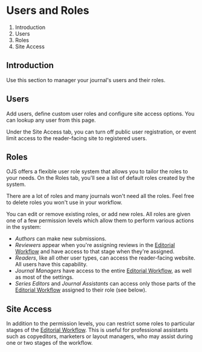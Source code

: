 # Users and Roles

1. Introduction
2. Users
3. Roles
4. Site Access

## Introduction

Use this section to manager your journal's users and their roles.

## <a name="users-users"></a> Users
Add users, define custom user roles and configure site access options. You can lookup any user from this page.

Under the Site Access tab, you can turn off public user registration, or event limit access to the reader-facing site to registered users.

## <a name="users-roles"></a> Roles

OJS offers a flexible user role system that allows you to tailor the roles to your needs. On the Roles tab, you'll see a list of default roles created by the system.

There are a lot of roles and many journals won't need all the roles. Feel free to delete roles you won't use in your workflow.

You can edit or remove existing roles, or add new roles. All roles are given one of a few permission levels which allow them to perform various actions in the system:

- *Authors* can make new submissions.
- *Reviewers* appear when you're assigning reviews in the [Editorial Workflow](editorial-workflow.md) and have access to that stage when they're assigned.
- *Readers*, like all other user types, can access the reader-facing website. All users have this capability.
- *Journal Managers* have access to the entire [Editorial Workflow](editorial-workflow.md), as well as most of the settings.
- *Series Editors* and *Journal Assistants* can access only those parts of the [Editorial Workflow](editorial-workflow.md) assigned to their role (see below).

## <a name="users-site-access"></a> Site Access
In addition to the permission levels, you can restrict some roles to particular stages of the [Editorial Workflow](editorial-workflow.md). This is useful for professional assistants such as copyeditors, marketers or layout managers, who may assist during one or two stages of the workflow.


